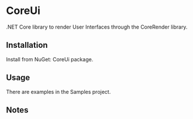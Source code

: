 # CoreUi

.NET Core library to render User Interfaces through the CoreRender library.

## Installation

Install from NuGet: CoreUi package.

## Usage

There are examples in the Samples project.

## Notes
